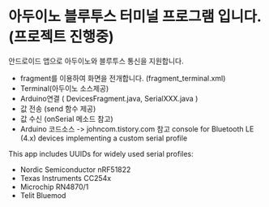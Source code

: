 # 아두이노 블루투스 터미널 프로그램 입니다.(프로젝트 진행중)

 안드로이드 앱으로 아두이노와 블루투스 통신을 지원합니다.
 - fragment를 이용하여 화면을 전개합니다. (fragment_terminal.xml)
 - Terminal(아두이노 소스제공)
 - Arduino연결 ( DevicesFragment.java, SerialXXX.java )
 - 값 전송 (send 함수 제공)
 - 값 수신 (onSerial 메소드 참고)
 - Arduino 코드소스 -> johncom.tistory.com 참고
console for Bluetooth LE (4.x) devices implementing a custom serial profile

This app includes UUIDs for widely used serial profiles:
- Nordic Semiconductor nRF51822  
- Texas Instruments CC254x
- Microchip RN4870/1
- Telit Bluemod
